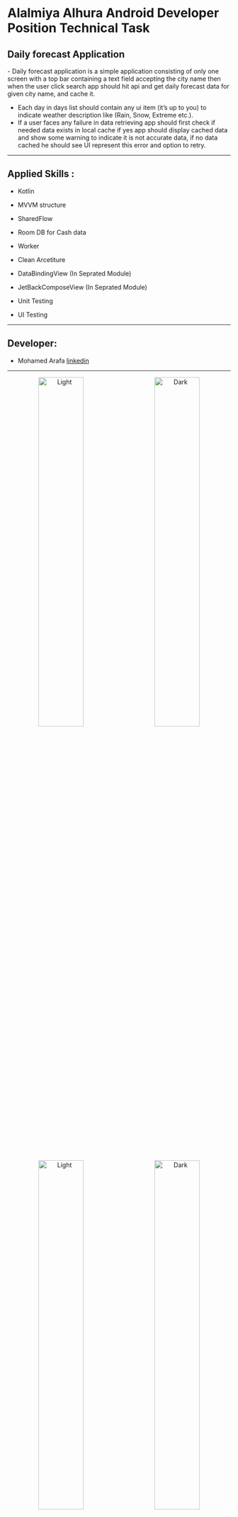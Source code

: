 # Alalmiya Alhura Android Developer Position Technical Task

<h2>Daily forecast Application</h2>
- Daily forecast application is a simple application consisting of only one screen with a top bar containing a
text field accepting the city name then when the user click search app should hit api and get daily forecast
data for given city name, and cache it.

- Each day in days list should contain any ui item (it’s up to you) to indicate weather description like (Rain,
Snow, Extreme etc.).
- If a user faces any failure in data retrieving app should first check if needed data exists in local cache if yes
app should display cached data and show some warning to indicate it is not accurate data, if no data
cached he should see UI represent this error and option to retry.

<hr>

<h2>Applied Skills :</h2>

- Kotlin

- MVVM structure

- SharedFlow

- Room DB for Cash data

- Worker

- Clean Arcetiture

- DataBindingView (In Seprated Module)

- JetBackComposeView (In Seprated Module)

- Unit Testing

- UI Testing





<hr>
<h2>Developer:</h2>

- Mohamed Arafa [linkedin](https://www.linkedin.com/in/devmohamed/)

<hr>


<p align="center">
  <img alt="Light" src="https://github.com/m07med176/Weather-App-Technical-Task/blob/master/screenshots/1.png" width="45%">
&nbsp; &nbsp; &nbsp; &nbsp;
  <img alt="Dark" src="https://github.com/m07med176/Weather-App-Technical-Task/blob/master/screenshots/2.png" width="45%">
</p>


<p align="center">
  <img alt="Light" src="https://github.com/m07med176/Weather-App-Technical-Task/blob/master/screenshots/3.png" width="45%">
&nbsp; &nbsp; &nbsp; &nbsp;
  <img alt="Dark" src="https://github.com/m07med176/Weather-App-Technical-Task/blob/master/screenshots/4.png" width="45%">
</p>





